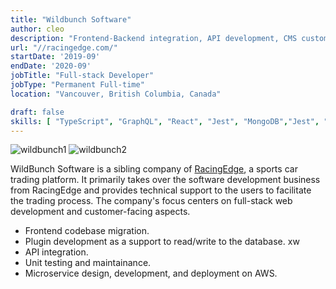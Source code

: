 ```yaml
---
title: "Wildbunch Software"
author: cleo
description: "Frontend-Backend integration, API development, CMS customization, web upgrading and migration."
url: "//racingedge.com/"
startDate: '2019-09'
endDate: '2020-09'
jobTitle: "Full-stack Developer"
jobType: "Permanent Full-time"
location: "Vancouver, British Columbia, Canada"

draft: false
skills: [ "TypeScript", "GraphQL", "React", "Jest", "MongoDB","Jest", "node","react", "express", "AWS"]
---
```

![wildbunch1](https://images.squarespace-cdn.com/content/v1/646abfe4dd8edb32180a7faa/eb1a7982-d4a1-4506-b099-ce2a38e9a847/Untitled-2.png)
![wildbunch2](https://images.squarespace-cdn.com/content/v1/646abfe4dd8edb32180a7faa/b1e113b9-8f09-442a-a48a-b5a4e7597ec6/Untitled-1.png)

WildBunch Software is a sibling company of [RacingEdge](https://area27.racingedge.com/), a sports car trading platform. It primarily takes over the software development business from RacingEdge and provides technical support to the users to facilitate the trading process. The company's focus centers on full-stack web development and customer-facing aspects.
- Frontend codebase migration.
- Plugin development as a support to read/write to the database. xw
- API integration.
- Unit testing and maintainance. 
- Microservice design, development, and deployment on AWS.